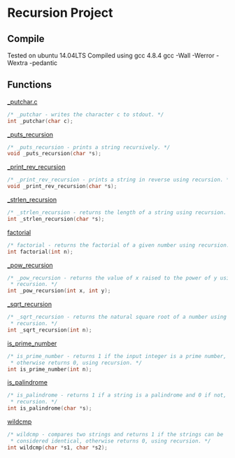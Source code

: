 # Recursion Project

## Compile
Tested on ubuntu 14.04LTS
Compiled using gcc 4.8.4
gcc -Wall -Werror -Wextra -pedantic

## Functions

[_putchar.c](../0x07-recursion/_putchar.c)
```c
/* _putchar - writes the character c to stdout. */
int _putchar(char c);
```

[_puts_recursion](../0x07-recursion/0-puts_recursion.c)
```c
/* _puts_recursion - prints a string recursively. */
void _puts_recursion(char *s);
```

[_print_rev_recursion](../0x07-recursion/1-print_rev_recursion.c)
```c
/* _print_rev_recursion - prints a string in reverse using recursion. */
void _print_rev_recursion(char *s);
```

[_strlen_recursion](../0x07-recursion/2-strlen_recursion.c)
```c
/* _strlen_recursion - returns the length of a string using recursion. */
int _strlen_recursion(char *s);
```

[factorial](../0x07-recursion/3-factorial.c)
```c
/* factorial - returns the factorial of a given number using recursion. */
int factorial(int n);
```

[_pow_recursion](../0x07-recursion/4-pow_recursion.c)
```c
/* _pow_recursion - returns the value of x raised to the power of y using
 * recursion. */
int _pow_recursion(int x, int y);
```

[_sqrt_recursion](../0x07-recursion/5-sqrt_recursion.c)
```c
/* _sqrt_recursion - returns the natural square root of a number using
 * recursion. */
int _sqrt_recursion(int n);
```

[is_prime_number](../0x07-recursion/6-is_prime_number.c)
```c
/* is_prime_number - returns 1 if the input integer is a prime number,
 * otherwise returns 0, using recursion. */
int is_prime_number(int n);
```

[is_palindrome](../0x07-recursion/7-is_palindrome.c)
```c
/* is_palindrome - returns 1 if a string is a palindrome and 0 if not, using
 * recursion. */
int is_palindrome(char *s);
```

[wildcmp](../0x07-recursion/100-wildcmp.c)
```c
/* wildcmp - compares two strings and returns 1 if the strings can be
 * considered identical, otherwise returns 0, using recursion. */
int wildcmp(char *s1, char *s2);
```
